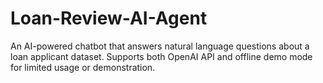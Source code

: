 # Loan-Review-AI-Agent
An AI-powered chatbot that answers natural language questions about a loan applicant dataset. Supports both OpenAI API and offline demo mode for limited usage or demonstration.
